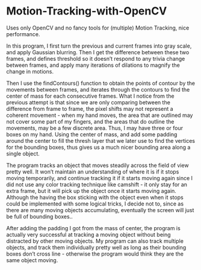 # Motion-Tracking-with-OpenCV

Uses only OpenCV and no fancy tools for (multiple) Motion Tracking, nice performance.

In this program, I first turn the previous and current frames into gray scale, and apply Gaussian blurring. Then I get the difference between these two frames, and defines threshold so it doesn’t respond to any trivia change between frames, and apply many iterations of dilations to magnify the change in motions. 

Then I use the findContours() function to obtain the points of contour by the movements between frames, and iterates through the contours to find the center of mass for each consecutive frames. What I notice from the previous attempt is that since we are only comparing between the difference from frame to frame, the pixel shifts may not represent a coherent movement - when my hand moves, the area that are outlined may not cover some part of my fingers, and the areas that do outline the movements, may be a few discrete area. Thus, I may have three or four boxes on my hand. Using the center of mass, and add some padding around the center to fill the thresh layer that we later use to find the vertices for the bounding boxes, thus gives us a much nicer bounding area along a single object.

The program tracks an object that moves steadily across the field of view pretty well. It won’t maintain an understanding of where it is if it stops moving temporarily, and continue tracking it if it starts moving again since I did not use any color tracking technique like camshift - it only stay for an extra frame, but it will pick up the object once it starts moving again. Although the having the box sticking with the object even when it stops could be implemented with some logical tricks, I decide not to, since as there are many moving objects accumulating, eventually the screen will just be full of bounding boxes..

After adding the padding I got from the mass of center, the program is actually very successful at tracking a moving object without being distracted by other moving objects. My program can also track multiple objects, and track them individually pretty well as long as their bounding boxes don’t cross line - otherwise the program would think they are the same object moving. 


